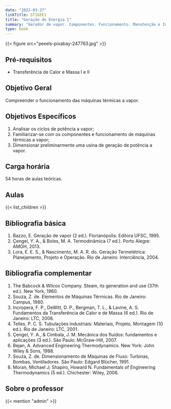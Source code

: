 ```yaml
---
date: "2022-03-27"
linkTitle: ST1GEE1
title: "Geração de Energia I"
summary: "Gerador de vapor. Componentes. Funcionamento. Manutenção e Inspeção através de normas técnicas. Combustíveis industriais. Combustão em caldeira. Análise dos gases. Distribuição de vapor"
type: book
---
```


{{< figure src="pexels-pixabay-247763.jpg" >}}

## Pré-requisitos

- Transferência de Calor e Massa I e II

## Objetivo Geral

Compreender o funcionamento das máquinas térmicas a vapor.

## Objetivos Específicos

1. Analisar os ciclos de potência a vapor;
2. Familiarizar-se com os componentes e funcionamento de máquinas térmicas a vapor;
3. Dimensionar preliminarmente uma usina de geração de potência a vapor.

## Carga horária

54 horas de aulas teóricas.

## Aulas


{{< list_children >}}

## Bibliografia básica

1. Bazzo, E. Geração de vapor (2 ed.). Florianópolis: Editora UFSC, 1995.
2. Çengel, Y. A., & Boles, M. A. Termodinâmica (7 ed.). Porto Alegre: AMGH, 2013.
3. Lora, E. E. S., & Nascimento, M. A. R. do. Geração Termelétrica: Planejamento, Projeto e Operação. Rio de Janeiro: Interciência, 2004.

## Bibliografia complementar

1. The Babcock & Wilcox Company. Steam, its generation and use (37th ed.). New York, 1960.
2. Souza, Z. de. Elementos de Máquinas Térmicas. Rio de Janeiro: Campus, 1980.
3. Incropera, F. P., DeWitt, D. P., Bergman, T. L., & Lavine, A. S. Fundamentos da Transferência de Calor e de Massa (6 ed.). Rio de Janeiro: LTC, 2008.
4. Telles, P. C. S. Tubulações industriais: Materiais, Projeto, Montagem (10 ed.). Rio de Janeiro: LTC, 2001.
5. Çengel, Y. A., & Cimbala, J. M. Mecânica dos fluidos: fundamentos e aplicações (3 ed.). São Paulo: McGraw-Hill, 2007.
6. Bejan, A. Advanced Engineering Thermodynamics. New York: John Wiley & Sons, 1988.
7. Souza, Z. de. Dimensionamento de Máquinas de Fluxo: Turbinas, Bombas, Ventiladores. São Paulo: Edgard Blücher, 1991.
8. Moran, Michael J; Shapiro, Howard N. Fundamentals of Engineering Thermodynamics (5 ed.). Chichester: Wiley, 2006.

## Sobre o professor

{{< mention "admin" >}}

